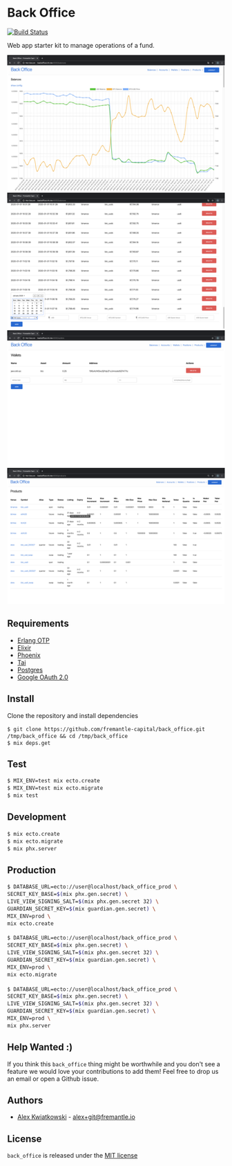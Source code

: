 # Back Office
[![Build Status](https://github.com/fremantle-capital/back_office/workflows/CI/badge.svg)](https://github.com/fremantle-capital/back_office/actions?query=workflow%3ACI)

Web app starter kit to manage operations of a fund.

![balances-chart](./docs/balances-chart.png)
![balances-form](./docs/balances-form.png)
![wallets](./docs/wallets.png)
![products](./docs/products.png)

## Requirements

- [Erlang OTP](https://www.erlang.org/)
- [Elixir](https://elixir-lang.org/)
- [Phoenix](https://www.phoenixframework.org/)
- [Tai](https://github.com/fremantle-capital/tai)
- [Postgres](https://www.postgresql.org/)
- [Google OAuth 2.0](https://developers.google.com/identity/protocols/OAuth2)

## Install

Clone the repository and install dependencies

```
$ git clone https://github.com/fremantle-capital/back_office.git /tmp/back_office && cd /tmp/back_office
$ mix deps.get
```

## Test

```bash
$ MIX_ENV=test mix ecto.create
$ MIX_ENV=test mix ecto.migrate
$ mix test
```

## Development

```bash
$ mix ecto.create
$ mix ecto.migrate
$ mix phx.server
```

## Production

```bash
$ DATABASE_URL=ecto://user@localhost/back_office_prod \
SECRET_KEY_BASE=$(mix phx.gen.secret) \
LIVE_VIEW_SIGNING_SALT=$(mix phx.gen.secret 32) \
GUARDIAN_SECRET_KEY=$(mix guardian.gen.secret) \
MIX_ENV=prod \
mix ecto.create

$ DATABASE_URL=ecto://user@localhost/back_office_prod \
SECRET_KEY_BASE=$(mix phx.gen.secret) \
LIVE_VIEW_SIGNING_SALT=$(mix phx.gen.secret 32) \
GUARDIAN_SECRET_KEY=$(mix guardian.gen.secret) \
MIX_ENV=prod \
mix ecto.migrate

$ DATABASE_URL=ecto://user@localhost/back_office_prod \
SECRET_KEY_BASE=$(mix phx.gen.secret) \
LIVE_VIEW_SIGNING_SALT=$(mix phx.gen.secret 32) \
GUARDIAN_SECRET_KEY=$(mix guardian.gen.secret) \
MIX_ENV=prod \
mix phx.server
```

## Help Wanted :)

If you think this `back_office` thing might be worthwhile and you don't see a feature 
we would love your contributions to add them! Feel free to drop us an email or open 
a Github issue.

## Authors

* [Alex Kwiatkowski](https://github.com/rupurt) - alex+git@fremantle.io

## License

`back_office` is released under the [MIT license](./LICENSE.md)
